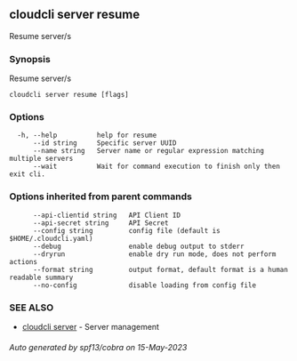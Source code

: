 ## cloudcli server resume

Resume server/s

### Synopsis

Resume server/s

```
cloudcli server resume [flags]
```

### Options

```
  -h, --help          help for resume
      --id string     Specific server UUID
      --name string   Server name or regular expression matching multiple servers
      --wait          Wait for command execution to finish only then exit cli.
```

### Options inherited from parent commands

```
      --api-clientid string   API Client ID
      --api-secret string     API Secret
      --config string         config file (default is $HOME/.cloudcli.yaml)
      --debug                 enable debug output to stderr
      --dryrun                enable dry run mode, does not perform actions
      --format string         output format, default format is a human readable summary
      --no-config             disable loading from config file
```

### SEE ALSO

* [cloudcli server](cloudcli_server.md)	 - Server management

###### Auto generated by spf13/cobra on 15-May-2023
